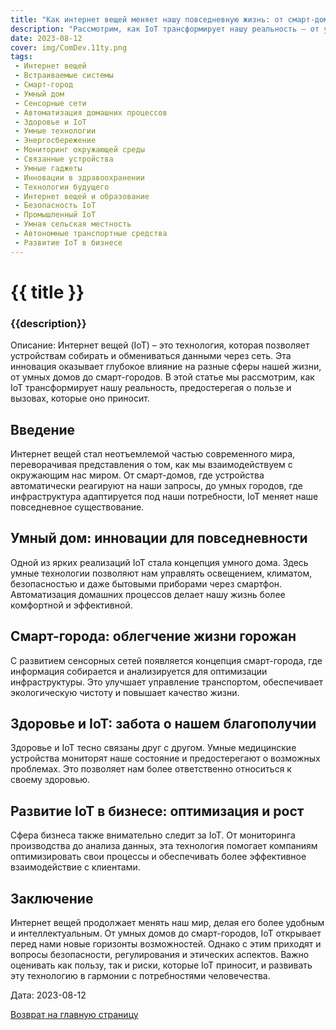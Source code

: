 ```yaml
---
title: "Как интернет вещей меняет нашу повседневную жизнь: от смарт-домов до умных городов"
description: "Рассмотрим, как IoT трансформирует нашу реальность – от умных домов до смарт-городов."
date: 2023-08-12
cover: img/ComDev.11ty.png
tags:
 - Интернет вещей
 - Встраиваемые системы
 - Смарт-город
 - Умный дом
 - Сенсорные сети
 - Автоматизация домашних процессов
 - Здоровье и IoT
 - Умные технологии
 - Энергосбережение
 - Мониторинг окружающей среды
 - Связанные устройства
 - Умные гаджеты
 - Инновации в здравоохранении
 - Технологии будущего
 - Интернет вещей и образование
 - Безопасность IoT
 - Промышленный IoT
 - Умная сельская местность
 - Автономные транспортные средства
 - Развитие IoT в бизнесе
---
```

# {{ title }}
### {{description}}

Описание: Интернет вещей (IoT) – это технология, которая позволяет устройствам собирать и обмениваться данными через сеть. Эта инновация оказывает глубокое влияние на разные сферы нашей жизни, от умных домов до смарт-городов. В этой статье мы рассмотрим, как IoT трансформирует нашу реальность, предостерегая о пользе и вызовах, которые оно приносит.

## Введение

Интернет вещей стал неотъемлемой частью современного мира, переворачивая представления о том, как мы взаимодействуем с окружающим нас миром. От смарт-домов, где устройства автоматически реагируют на наши запросы, до умных городов, где инфраструктура адаптируется под наши потребности, IoT меняет наше повседневное существование.

## Умный дом: инновации для повседневности

Одной из ярких реализаций IoT стала концепция умного дома. Здесь умные технологии позволяют нам управлять освещением, климатом, безопасностью и даже бытовыми приборами через смартфон. Автоматизация домашних процессов делает нашу жизнь более комфортной и эффективной.

## Смарт-города: облегчение жизни горожан

С развитием сенсорных сетей появляется концепция смарт-города, где информация собирается и анализируется для оптимизации инфраструктуры. Это улучшает управление транспортом, обеспечивает экологическую чистоту и повышает качество жизни.

## Здоровье и IoT: забота о нашем благополучии

Здоровье и IoT тесно связаны друг с другом. Умные медицинские устройства мониторят наше состояние и предостерегают о возможных проблемах. Это позволяет нам более ответственно относиться к своему здоровью.

## Развитие IoT в бизнесе: оптимизация и рост

Сфера бизнеса также внимательно следит за IoT. От мониторинга производства до анализа данных, эта технология помогает компаниям оптимизировать свои процессы и обеспечивать более эффективное взаимодействие с клиентами.

## Заключение

Интернет вещей продолжает менять наш мир, делая его более удобным и интеллектуальным. От умных домов до смарт-городов, IoT открывает перед нами новые горизонты возможностей. Однако с этим приходят и вопросы безопасности, регулирования и этических аспектов. Важно оценивать как пользу, так и риски, которые IoT приносит, и развивать эту технологию в гармонии с потребностями человечества.

Дата: 2023-08-12

[Возврат на главную страницу](/)